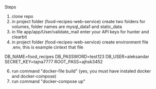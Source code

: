 Steps
1. clone repo
2. in project folder (food-recipes-web-service) create two folders for volumes, folder names are mysql_data1 and static_data
3. in file app/app/User/validate_mail enter your API keys for hunter and clearbit
4. in project folder (food-recipes-web-service) create environment file .env, this is example cintext that file

DB_NAME=food_recipes
DB_PASSWORD=test123
DB_USER=aleksandar
SECRET_KEY=tajna7777
ROOT_PASS=ajhsk3452

6. run command "docker-file build" (yes, you must have instaled docker and docker-compose)
7. run command "docker-compose up"
